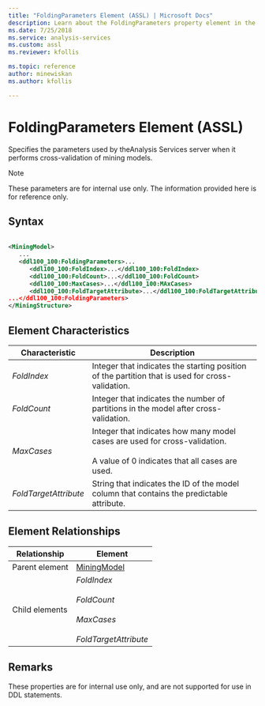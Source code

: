 ```yaml
---
title: "FoldingParameters Element (ASSL) | Microsoft Docs"
description: Learn about the FoldingParameters property element in the Analysis Services Scripting Language (ASSL) schema.
ms.date: 7/25/2018
ms.service: analysis-services
ms.custom: assl
ms.reviewer: kfollis

ms.topic: reference
author: minewiskan
ms.author: kfollis

---
```

# FoldingParameters Element (ASSL)

  Specifies the parameters used by theAnalysis Services server when it performs cross-validation of mining models.  
  
> [!NOTE]  
>  These parameters are for internal use only. The information provided here is for reference only.  
  
## Syntax  
  
```xml  
  
<MiningModel>  
   ...  
   <ddl100_100:FoldingParameters>...  
      <ddl100_100:FoldIndex>...</ddl100_100:FoldIndex>  
      <ddl100_100:FoldCount>...</ddl100_100:FoldCount>  
      <ddl100_100:MaxCases>...</ddl100_100:MAxCases>  
      <ddl100_100:FoldTargetAttribute>...</ddl100_100:FoldTargetAttribute  
...</ddl100_100:FoldingParameters>  
</MiningStructure>  
```  
  
## Element Characteristics  
  
|Characteristic|Description|  
|--------------------|-----------------|  
|*FoldIndex*|Integer that indicates the starting position of the partition that is used for cross-validation.|  
|*FoldCount*|Integer that indicates the number of partitions in the model after cross-validation.|  
|*MaxCases*|Integer that indicates how many model cases are used for cross-validation.<br /><br /> A value of 0 indicates that all cases are used.|  
|*FoldTargetAttribute*|String that indicates the ID of the model column that contains the predictable attribute.|  
  
## Element Relationships  
  
|Relationship|Element|  
|------------------|-------------|  
|Parent element|[MiningModel](../objects/miningmodel-element-assl.md)|  
|Child elements|*FoldIndex*<br /><br /> *FoldCount*<br /><br /> *MaxCases*<br /><br /> *FoldTargetAttribute*|  
  
## Remarks  
 These properties are for internal use only, and are not supported for use in DDL statements.  